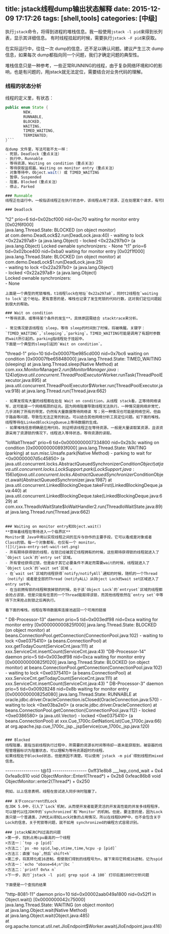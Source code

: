title: jstack线程dump输出状态解释
date: 2015-12-09 17:17:26
tags: [shell,tools]
categories: [中级]
---
执行`jstack`命令，将得到进程的堆栈信息。我一般使用`jstack -l pid`来得到长列表，显示其详细信息。
有时线程挂起的时候，需要执行`jstack -F pid`来获取。
<div class="tip">
在实际运行中，往往一次 dump的信息，还不足以确认问题。建议产生三次 dump信息，如果每次 dump都指向同一个问题，我们才确定问题的典型性。

堆栈信息只是一种参考，一些正常RUNNING的线程，由于复杂网络环境和IO的影响，也是有问题的，用jstack就无法定位，需要结合对业务代码的理解。
</div>

### 线程的状态分析
线程的定义里，有状态：
```java
public enum State {
        NEW,
        RUNNABLE,
        BLOCKED,
        WAITING,
        TIMED_WAITING,
        TERMINATED;
}```

在dump 文件里，写法可能不太一样：
- 死锁，Deadlock（重点关注）
- 执行中，Runnable   
- 等待资源，Waiting on condition（重点关注）
- 等待获取监视器，Waiting on monitor entry（重点关注）
- 对象等待中，Object.wait() 或 TIMED_WAITING
- 暂停，Suspended
- 阻塞，Blocked（重点关注）  
- 停止，Parked

### Runnable
线程正在运行中。一般指该线程正在执行状态中，该线程占用了资源，正在处理某个请求，有可能正在传递SQL到数据库执行，有可能在对某个文件操作，有可能进行数据类型等转换。

### Deadlock
```
"t2" prio=6 tid=0x02bcf000 nid=0xc70 waiting for monitor entry [0x02f6f000]  
   java.lang.Thread.State: BLOCKED (on object monitor)  
    at com.demo.DeadLock$2.run(DeadLock.java:40)  
    - waiting to lock <0x22a297a8> (a java.lang.Object)  
    - locked <0x22a297b0> (a java.lang.Object)  
   Locked ownable synchronizers:  
    - None    
"t1" prio=6 tid=0x02bce400 nid=0xba0 waiting for monitor entry [0x02f1f000]  
   java.lang.Thread.State: BLOCKED (on object monitor)  
    at com.demo.DeadLock$1.run(DeadLock.java:25)  
    - waiting to lock <0x22a297b0> (a java.lang.Object)  
    - locked <0x22a297a8> (a java.lang.Object)  
   Locked ownable synchronizers:  
    - None  
```
上面是一个典型的死锁堆栈，t1线程lock在地址`0x22a297a8`，同时t2线程在`waiting to lock`这个地址。更有意思的是，堆栈也记录了发生死锁的代码行数，这对我们定位问题起到很大的帮助。

### Wait on condition
**等待资源，或等待某个条件的发生**。具体原因需结合 stacktrace来分析。

- 常见情况是该线程在 sleep，等待 sleep的时间到了时候，将被唤醒。关键字：`TIMED_WAITING`,`sleeping`,`parking`。TIMED_WAITING可能是调用了有超时参数的wait所引起的。parking指线程处于挂起中。
下面是一个典型的sleep引起的`Wait on condition`。
 ```
 "thread-1" prio=10 tid=0x00007fbe985cd000 nid=0x7bc6 waiting on condition [0x00007fbe65848000]
   java.lang.Thread.State: TIMED_WAITING (sleeping)
        at java.lang.Thread.sleep(Native Method)
        at com.xxx.MonitorManager$2.run(MonitorManager.java:124)
        at java.util.concurrent.ThreadPoolExecutor$Worker.runTask(ThreadPoolExecutor.java:895)
        at java.util.concurrent.ThreadPoolExecutor$Worker.run(ThreadPoolExecutor.java:918)
        at java.lang.Thread.run(Thread.java:662)
```
- 如果发现有大量的线程都在处在 Wait on condition，从线程 stack看，正等待网络读写，这可能是一个网络瓶颈的征兆。因为网络阻塞导致线程无法执行。一种情况是网络非常忙，几乎消耗了所有的带宽，仍然有大量数据等待网络读 写；另一种情况也可能是网络空闲，但由于路由等问题，导致包无法正常的到达。可以结合其他网络分析工具定位问题。如下面的堆栈，线程等待在LinkedBlockingQueue上等待数据的生成。
- 如果堆栈信息明确是应用代码，则证明该线程正在等待资源。一般是大量读取某资源，且该资源采用了资源锁的情况下，线程进入等待状态，等待资源的读取。
```
"IoWaitThread" prio=6 tid=0x0000000007334800 nid=0x2b3c waiting on condition [0x000000000893f000]
   java.lang.Thread.State: WAITING (parking)
        at sun.misc.Unsafe.park(Native Method)
        - parking to wait for  <0x00000007d5c45850> (a java.util.concurrent.locks.AbstractQueuedSynchronizer$ConditionObject)
        at java.util.concurrent.locks.LockSupport.park(LockSupport.java:156)
        at java.util.concurrent.locks.AbstractQueuedSynchronizer$ConditionObject.await(AbstractQueuedSynchronizer.java:1987)
        at java.util.concurrent.LinkedBlockingDeque.takeFirst(LinkedBlockingDeque.java:440)
        at java.util.concurrent.LinkedBlockingDeque.take(LinkedBlockingDeque.java:629)
        at com.xxx.ThreadIoWaitState$IoWaitHandler2.run(ThreadIoWaitState.java:89)
        at java.lang.Thread.run(Thread.java:662)
```

### Waiting on monitor entry和Object.wait()
**意味着线程在等待进入一个临界区**
Monitor是 Java中用以实现线程之间的互斥与协作的主要手段，它可以看成是对象或者 Class的锁。每一个对象都有，也仅有一个 monitor。
![](/java-entry-set-wait-set.png)
- 所有期待获得锁的线程，在锁已经被其它线程拥有的时候，这些期待获得锁的线程就进入了`Object Lock`的`entry set`区域。
- 所有曾经获得过锁，但是由于其它必要条件不满足而需要wait的时候，线程就进入了`Object Lock`的`wait set`区域 。
- 在`wait set`区域的线程获得`notify/notifyAll`通知的时候，随机的一个Thread（notify）或者是全部的Thread（notifyALL）从Object Lock的wait set区域进入了entry set中。
- 在当前拥有锁的线程释放掉锁的时候，处于该`Object Lock`的`entryset`区域的线程都会抢占该锁，但是只能有任意的一个Thread能取得该锁，而其他线程依然在`entry set`中等待下次来抢占到锁之后再执行。

看下面的堆栈，线程在等待数据库连接池返回一个可用的链接
```
" DB-Processor-13" daemon prio=5 tid=0x003edf98 nid=0xca waiting for monitor entry [0x000000000825f000]
java.lang.Thread.State: BLOCKED (on object monitor)
       at beans.ConnectionPool.getConnection(ConnectionPool.java:102)
       - waiting to lock <0xe0375410> (a beans.ConnectionPool)
       at xxx.getTodayCount(ServiceCnt.java:111)
       at xxx.ServiceCnt.insertCount(ServiceCnt.java:43)
"DB-Processor-14" daemon prio=5 tid=0x003edf98 nid=0xca waiting for monitor entry [0x000000000825f020]
java.lang.Thread.State: BLOCKED (on object monitor)
       at beans.ConnectionPool.getConnection(ConnectionPool.java:102)
       - waiting to lock <0xe0375410> (a beans.ConnectionPool)
       at xxx.ServiceCnt.getTodayCount(ServiceCnt.java:111)
       at xxx.ServiceCnt.insertCount(ServiceCnt.java:43)
" DB-Processor-3" daemon prio=5 tid=0x00928248 nid=0x8b waiting for monitor entry [0x000000000825d080]
java.lang.Thread.State: RUNNABLE
       at oracle.jdbc.driver.OracleConnection.isClosed(OracleConnection.java:570)
       - waiting to lock <0xe03ba2e0> (a oracle.jdbc.driver.OracleConnection)
       at beans.ConnectionPool.getConnection(ConnectionPool.java:112)
       - locked <0xe0386580> (a java.util.Vector)
       - locked <0xe0375410> (a beans.ConnectionPool)
       at xxx.Cue_1700c.GetNationList(Cue_1700c.java:66)
       at org.apache.jsp.cue_1700c_jsp._jspService(cue_1700c_jsp.java:120)
```

### Blocked
线程阻塞，是指当前线程执行过程中，所需要的资源长时间等待却一直未能获取到，被容器的线程管理器标识为阻塞状态，可以理解为等待资源超时的线程。
如果线程处于Blocked状态，但是原因不清楚。可以使用`jstack -m pid`得到线程的mixed信息。
```
----------------- t@13 -----------------
0xff31e8b8      ___lwp_cond_wait + 0x4
0xfea8c810      void ObjectMonitor::EnterI(Thread*) + 0x2b8
0xfeac86b8      void ObjectMonitor::enter2(Thread*) + 0x250
```
例如，以上信息表明，线程在尝试进入同步块时阻塞了。

### 关于concurrent的Lock
在JDK 5.0中，引入了`Lock`机制，从而使开发者能更灵活的开发高性能的并发多线程程序，可以替代以往JDK中的`synchronized`和`Monitor`的机制。但是，要注意的是，因为Lock类只是一个普通类，JVM无从得知Lock对象的占用情况，所以在线程DUMP中，也不会包含关于 Lock的信息，关于死锁等问题，就不如用 synchronized的编程方式容易识别。

### jstack解决CPU过高的问题
>第一步，找到占用cpu最高的一个线程
>方法一：`top -p [pid]`
>方法二：`ps -mo spid,lwp,stime,time,%cpu -p [pid]`
>方法三：直接`top`,然后`shift+h`
>第二步，将其转化成16进制。假使我们得到的线程号为n，接下来将它转成16进制，记为spid
>方法一：`echo "obase=64;n"|bc `
>方法二：`printf 0x%x n`
>下一步，执行`jstack -l  pid| grep spid -A 100` 打印后面100行分析问题

下面便是一个查找的结果
```
"http-8081-11" daemon prio=10 tid=0x00002aab049a1800 nid=0x52f1 in Object.wait() [0x0000000042c75000]  
   java.lang.Thread.State: WAITING (on object monitor)  
     at java.lang.Object.wait(Native Method)  
     at java.lang.Object.wait(Object.java:485)  
     at org.apache.tomcat.util.net.JIoEndpoint$Worker.await(JIoEndpoint.java:416)  
```
